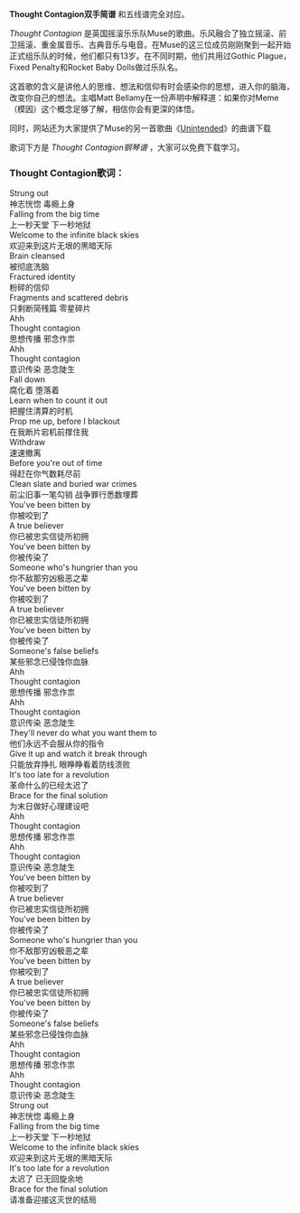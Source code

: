 

**Thought Contagion双手简谱** 和五线谱完全对应。

_Thought Contagion_
是英国摇滚乐乐队Muse的歌曲。乐风融合了独立摇滚、前卫摇滚、重金属音乐、古典音乐与电音。在Muse的这三位成员刚刚聚到一起开始正式组乐队的时候，他们都只有13岁。在不同时期，他们共用过Gothic
Plague，Fixed Penalty和Rocket Baby Dolls做过乐队名。

这首歌的含义是讲他人的思维、想法和信仰有时会感染你的思想，进入你的脑海，改变你自己的想法。主唱Matt
Bellamy在一份声明中解释道：如果你对Meme（模因）这个概念足够了解，相信你会有更深的体悟。

同时，网站还为大家提供了Muse的另一首歌曲《[Unintended](Music-3693-Unintended-Muse.html
"Unintended")》的曲谱下载

歌词下方是 _Thought Contagion钢琴谱_ ，大家可以免费下载学习。

### Thought Contagion歌词：

Strung out  
神志恍惚 毒瘾上身  
Falling from the big time  
上一秒天堂 下一秒地狱  
Welcome to the infinite black skies  
欢迎来到这片无垠的黑暗天际  
Brain cleansed  
被彻底洗脑  
Fractured identity  
粉碎的信仰  
Fragments and scattered debris  
只剩断简残篇 零星碎片  
Ahh  
Thought contagion  
思想传播 邪念作祟  
Ahh  
Thought contagion  
意识传染 恶念陡生  
Fall down  
腐化着 堕落着  
Learn when to count it out  
把握住清算的时机  
Prop me up, before I blackout  
在我断片宕机前撑住我  
Withdraw  
速速撤离  
Before you're out of time  
得赶在你气数耗尽前  
Clean slate and buried war crimes  
前尘旧事一笔勾销 战争罪行悉数埋葬  
You've been bitten by  
你被咬到了  
A true believer  
你已被忠实信徒所初拥  
You've been bitten by  
你被传染了  
Someone who's hungrier than you  
你不敌那穷凶极恶之辈  
You've been bitten by  
你被咬到了  
A true believer  
你已被忠实信徒所初拥  
You've been bitten by  
你被传染了  
Someone's false beliefs  
某些邪念已侵蚀你血脉  
Ahh  
Thought contagion  
思想传播 邪念作祟  
Ahh  
Thought contagion  
意识传染 恶念陡生  
They'll never do what you want them to  
他们永远不会服从你的指令  
Give it up and watch it break through  
只能放弃挣扎 眼睁睁看着防线溃败  
It's too late for a revolution  
革命什么的已经太迟了  
Brace for the final solution  
为末日做好心理建设吧  
Ahh  
Thought contagion  
思想传播 邪念作祟  
Ahh  
Thought contagion  
意识传染 恶念陡生  
You've been bitten by  
你被咬到了  
A true believer  
你已被忠实信徒所初拥  
You've been bitten by  
你被传染了  
Someone who's hungrier than you  
你不敌那穷凶极恶之辈  
You've been bitten by  
你被咬到了  
A true believer  
你已被忠实信徒所初拥  
You've been bitten by  
你被传染了  
Someone's false beliefs  
某些邪念已侵蚀你血脉  
Ahh  
Thought contagion  
思想传播 邪念作祟  
Ahh  
Thought contagion  
意识传染 恶念陡生  
Strung out  
神志恍惚 毒瘾上身  
Falling from the big time  
上一秒天堂 下一秒地狱  
Welcome to the infinite black skies  
欢迎来到这片无垠的黑暗天际  
It's too late for a revolution  
太迟了 已无回旋余地  
Brace for the final solution  
请准备迎接这灭世的结局

